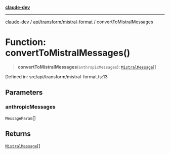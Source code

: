 [**claude-dev**](../../../../README.md)

***

[claude-dev](../../../../README.md) / [api/transform/mistral-format](../README.md) / convertToMistralMessages

# Function: convertToMistralMessages()

> **convertToMistralMessages**(`anthropicMessages`): [`MistralMessage`](../type-aliases/MistralMessage.md)[]

Defined in: src/api/transform/mistral-format.ts:13

## Parameters

### anthropicMessages

`MessageParam`[]

## Returns

[`MistralMessage`](../type-aliases/MistralMessage.md)[]
